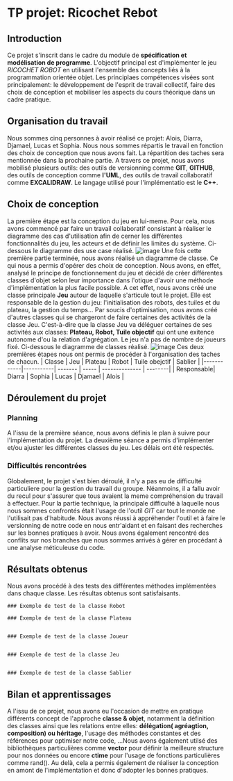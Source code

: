 # TP projet: Ricochet Rebot
## Introduction                                      
Ce projet s'inscrit dans le cadre du module de **spécification et modélisation de programme**. L'objectif principal est d'implémenter le jeu *RICOCHET ROBOT* en utilisant l'ensemble des concepts liés à la programmation orientée objet. Les principlaes compétences visées sont principalement: le développement de l'esprit de travail collectif, faire des choix de conception et mobiliser les aspects du cours théorique dans un cadre pratique.
## Organisation du travail
Nous sommes cinq personnes à avoir réalisé ce projet: Alois, Diarra, Djamael, Lucas et Sophia. Nous nous sommes répartis le travail en fonction des choix de conception que nous avons fait. La répartition des taches sera mentionnée dans la prochaine partie.
A travers ce projet, nous avons mobilisé plusieurs outils: des outils de versionning comme **GIT**, **GITHUB**, des outils de conception comme **l'UML**, des outils de travail collaboratif comme **EXCALIDRAW**. Le langage utilisé pour l'implémentatio est le **C++**.
## Choix de conception
La première étape est la conception du jeu en lui-meme. Pour cela, nous avons commencé par faire un travail collaboratif consistant à réaliser le diagramme des cas d'utilisation afin de cerner les différentes fonctionnalités du jeu, les acteurs et de définir les limites du système. Ci-dessous le diagramme des use case réalisé.
![image](https://github.com/user-attachments/assets/97647664-0b65-418f-91c1-23e8b72ea4f6)
Une fois cette première partie terminée, nous avons réalisé un diagramme de classe. Ce qui nous a permis d'opérer des choix de conception. Nous avons, en effet, analysé le principe de fonctionnement du jeu et décidé de créer différentes classes d'objet selon leur importance dans l'otique d'avoir une méthode d'implémentation la plus facile possible. A cet effet, nous avons créé une classe principale **Jeu** autour de laquelle s'articule tout le projet. Elle est responsable de la gestion du jeu: l'initialisation des robots, des tuiles et du plateau, la gestion du temps... Par soucis d'optimisation, nous avons créé d'autres classes qui se chargeront de faire certaines des activités de la classe Jeu. C'est-à-dire que la classe Jeu va déléguer certaines de ses activités aux classes: **Plateau, Robot, Tuile objectif** qui ont une exitence autonome d'ou la relation d'agrégation. Le jeu n'a pas de nombre de joueurs fixé. 
Ci-dessous le diagramme de classes réalisé.
![image](https://github.com/user-attachments/assets/49da5d23-56ae-4df8-9e17-ee8e433d21e1)
Ces deux premières étapes nous ont permis de procéder à l'organisation des taches de chacun.
| Classe     | Jeu       | Plateau | Robot | Tuile obejctif | Sablier |
|------------|-----------| ------- | ----- | -------------- | --------|
| Responsable| Diarra    | Sophia  | Lucas | Djamael        | Alois   |

## Déroulement du projet
 ### Planning
 A l'issu de la première séance, nous avons définis le plan à suivre pour l'implémentation du projet. La deuxième séance a permis d'implémenter et/ou ajuster les différentes classes du jeu. Les délais ont été respectés.
 
 ### Difficultés rencontrées
Globalement, le projet s'est bien déroulé, il n'y a pas eu de difficulté particuliere pour la gestion du travail du groupe. Néanmoins, il a fallu avoir du recul pour s'assurer que tous avaient la meme compréhension du travail à effectuer.
Pour la partie technique, la principale difficulté à laquelle nous nous sommes confrontés était l'usage de l'outil *GIT* car tout le monde ne l'utilisait pas d'habitude. Nous avons réussi à appréhender l'outil et à faire le versionning de notre code en nous entr'aidant et en faisant des recherches sur les bonnes pratiques à avoir. Nous avons également rencontré des conflits sur nos branches que nous sommes arrivés à gérer en procédant à une analyse méticuleuse du code.


## Résultats obtenus
Nous avons procédé à des tests des différentes méthodes implémentées dans chaque classe. Les résultas obtenus sont satisfaisants.

    ### Exemple de test de la classe Robot

    ### Exemple de test de la classe Plateau


    ### Exemple de test de la classe Joueur


    ### Exemple de test de la classe Jeu


    ### Exemple de test de la classe Sablier

    


## Bilan et apprentissages
A l'issu de ce projet, nous avons eu l'occasion de mettre en pratique différents concept de l'approche **classe & objet**, notamment la définition des classes ainsi que les relations entre elles: **délégation( agréagtion, composition) ou héritage**, l'usage des méthodes constantes et des références pour optimiser notre code, ...Nous avons également utilsé des bibliothèques particulières comme **vector** pour définir la meilleure structure pour nos données ou encore **ctime** pour l'usage de fonctions particulières comme rand(). 
Au delà, cela a permis également de réaliser la conception en amont de l'implémentation et donc d'adopter les bonnes pratiques.

